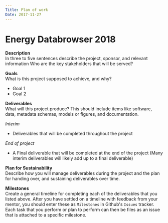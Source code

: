 ```yaml
---
Title: Plan of work
Date: 2017-11-27
---
```


# Energy Databrowser 2018

**Description**   
In three to five sentences describe the project, sponsor, and relevant information Who are the key stakeholders that will be served?

**Goals**     
What is this project supposed to achieve, and why?

- Goal 1
- Goal 2

**Deliverables**    
What will this project produce? This should include items like software, data, metadata schemas, models or figures, and documentation.

*Interim*     
- Deliverables that will be completed throughout the project

*End of project*
- A Final deliverable that will be completed at the end of the project (Many interim deliverables will likely add up to a final deliverable)


**Plan for Sustainability**       
Describe how you will manage deliverables during the project and the plan for handing over, and sustaining deliverables over time.

**Milestones**    
Create a general timeline for completing each of the deliverables that you listed above. After you have settled on a timeline with
feedback from your mentor, you should enter these as `Milestones` in Github's `Issues` tracker. Each task that you perform or plan
to perform can then be files as an issue that is attached to a specific milestone.
